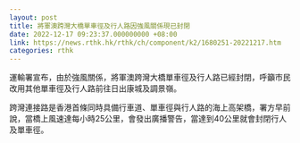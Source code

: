 ```yaml
---
layout: post
title: 將軍澳跨灣大橋單車徑及行人路因強風關係現已封閉
date: 2022-12-17 09:23:37.000000000 +08:00
link: https://news.rthk.hk/rthk/ch/component/k2/1680251-20221217.htm
categories: rthk
---
```


運輸署宣布，由於強風關係，將軍澳跨灣大橋單車徑及行人路已經封閉，呼籲市民改用其他單車徑及行人路前往日出康城及調景嶺。 

跨灣連接路是香港首條同時具備行車道、單車徑與行人路的海上高架橋，署方早前說，當橋上風速達每小時25公里，會發出廣播警告，當達到40公里就會封閉行人及單車徑。
